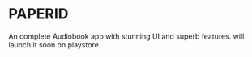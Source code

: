 # PAPERID

An complete Audiobook app with stunning UI and superb features. will launch it soon on playstore
